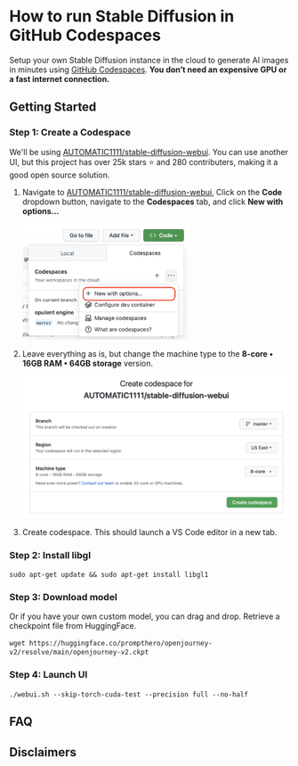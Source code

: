 # How to run Stable Diffusion in GitHub Codespaces
Setup your own Stable Diffusion instance in the cloud to generate AI images in minutes using [GitHub Codespaces](https://github.com/features/codespaces). **You don’t need an expensive GPU or a fast internet connection.**


## Getting Started

### Step 1: Create a Codespace
We'll be using [AUTOMATIC1111/stable-diffusion-webui](https://github.com/AUTOMATIC1111/stable-diffusion-webui). You can use another UI, but this project has over 25k stars ⭐️ and 280 contributers, making it a good open source solution.

1. Navigate to [AUTOMATIC1111/stable-diffusion-webui](https://github.com/AUTOMATIC1111/stable-diffusion-webui), Click on the **Code** dropdown button, navigate to the **Codespaces** tab, and click **New with options...**

    <img src="assets/1_create_codespace.png" width="300" />

2. Leave everything as is, but change the machine type to the **8-core • 16GB RAM • 64GB storage** version.

    <img src="assets/2_codespace_options.png" width="500" />

3. Create codespace. This should launch a VS Code editor in a new tab.

### Step 2: Install libgl
```
sudo apt-get update && sudo apt-get install libgl1
```

### Step 3: Download model
Or if you have your own custom model, you can drag and drop. Retrieve a checkpoint file from HuggingFace. 
```
wget https://huggingface.co/prompthero/openjourney-v2/resolve/main/openjourney-v2.ckpt
```

### Step 4: Launch UI
```
./webui.sh --skip-torch-cuda-test --precision full --no-half
```

## FAQ

## Disclaimers
